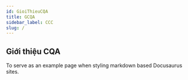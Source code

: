 ```yaml
---
id: GioiThieuCQA
title: GCQA
sidebar_label: CCC
slug: /
---
```


## Giới thiệu CQA

To serve as an example page when styling markdown based Docusaurus sites.